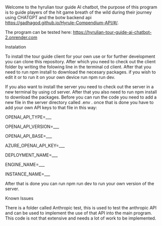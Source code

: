 Welcome to the hyrulian tour guide AI chatbot, the purpose of this program is to guide players of the hit game breath of the wild during their journey using CHATGPT and the botw backend api https://gadhagod.github.io/Hyrule-Compendium-API/#/.

The program can be tested here: https://hyrulian-tour-guide-ai-chatbot-2.onrender.com

Instalation

To install the tour guide client for your own use or for further development you can clone this repository. 
After which you need to check out the client folder by writing the folowing line in the terminal cd client.
After that you need to run npm install to download the necesary packages. if you wish to edit it or to run it on your own device run npm run dev. 

If you also want to install the server you need to check out the server in a new terminal by using cd server.
After that you also need to run npm install to download the packages.
Before you can run the code you need to add a new file in the server directory called .env . once that is done you have to add your own API keys to that file in this way:

OPENAI_API_TYPE=___

OPENAI_API_VERSION=___

OPENAI_API_BASE=___

AZURE_OPENAI_API_KEY=___

DEPLOYMENT_NAME=___

ENGINE_NAME=___

INSTANCE_NAME=___

After that is done you can run npm run dev to run your own version of the server.

Known Issues

There is a folder called Anthropic test, this is used to test the anthropic API and can be used to implement the use of that API into the main program. This code is not that extensive and needs a lot of work to be implemented.
